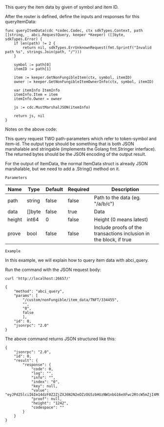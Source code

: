 This query the item data by given of symbol and item ID.

After the router is defined, define the inputs and responses for this queryItemData:

```
func queryItemData(cdc *codec.Codec, ctx sdkTypes.Context, path []string, _ abci.RequestQuery, keeper *Keeper) ([]byte, sdkTypes.Error) {
	if len(path) != 2 {
		return nil, sdkTypes.ErrUnknownRequest(fmt.Sprintf("Invalid path %s", strings.Join(path, "/")))
	}

	symbol := path[0]
	itemID := path[1]

	item := keeper.GetNonFungibleItem(ctx, symbol, itemID)
	owner := keeper.GetNonFungibleItemOwnerInfo(ctx, symbol, itemID)

	var itemInfo ItemInfo
	itemInfo.Item = item
	itemInfo.Owner = owner

	js := cdc.MustMarshalJSON(itemInfo)

	return js, nil
}

```

Notes on the above code:

This query request TWO path-parameters which refer to token-symbol and item-id. 
The output type should be something that is both JSON marshalable and stringable (implements the Golang fmt.Stringer interface). The returned bytes should be the JSON encoding of the output result.

For the output of ItemData, the normal ItemData struct is already JSON marshalable, but we need to add a .String() method on it.

`Parameters`

| Name | Type | Default | Required | Description                 |
| ---- | ---- | ------- | -------- | --------------------------- |
| path | string | false | false    | Path to the data (eg. "/a/b/c") |
| data | []byte | false | true     | Data |
| height | int64 | 0 | false    | Height (0 means latest) |
| prove | bool | false | false    | Include proofs of the transactions inclusion in the block, if true |


`Example`

In this example, we will explain how to query item data with abci_query. 

Run the command with the JSON request body:
```
curl 'http://localhost:26657/'
```

```
{
    "method": "abci_query",
    "params": [
    	"/custom/nonFungible/item_data/TNFT/334455",
    	"",
    	"0",
    	false
    	],
    "id": 0,
    "jsonrpc": "2.0"
}
```

The above command returns JSON structured like this: 
```
{
    "jsonrpc": "2.0",
    "id": 0,
    "result": {
        "response": {
            "code": 0,
            "log": "",
            "info": "",
            "index": "0",
            "key": null,
            "value": "eyJPd25lciI6Im14dzF0Z2ZjZXJ6N2N2eDZzOG5zbHUzNW1nbG16eXFwc2RtcW5mZjI4MCIsIkl0ZW0iOnsiSUQiOiIzMzQ0NTUiLCJQcm9wZXJ0aWVzIjoicHJvcGVydGllcyIsIk1ldGFkYXRhIjoibWV0YWRhdGEiLCJUcmFuc2ZlckxpbWl0IjoiMCIsIkZyb3plbiI6ZmFsc2V9fQ==",
            "proof": null,
            "height": "1242",
            "codespace": ""
        }
    }
}
```
